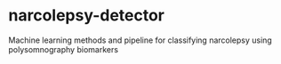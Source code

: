 # narcolepsy-detector
Machine learning methods and pipeline for classifying narcolepsy using polysomnography biomarkers

